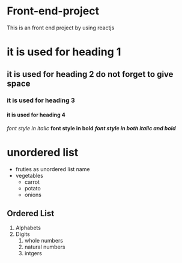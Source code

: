 # Front-end-project
This is an front end project by using reactjs
# it is used for heading 1
## it is used for heading 2 do not forget to give space
### it is used for heading 3
#### it is used for heading 4
*font style in italic*
**font style in bold**
***font style in both italic and bold***
# unordered list
* fruties as unordered list name
* vegetables
  * carrot
  * potato
  * onions
## Ordered List
1. Alphabets
2. Digits
    1. whole numbers
    2. natural numbers
    3. intgers
